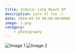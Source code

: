 ```yaml
---
title: Indycar Long Beach GP
description: Lots of fun :)
date: 2024-04-19 00:00:00+0000
image: 1.png
category:
    - photography
---
```


![Image 1](1.png) ![Image 2](2.png)